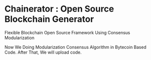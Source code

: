 # Chainerator : Open Source Blockchain Generator

Flexible Blockchain Open Source Framework
Using Consensus Modularization

Now We Doing Modularization Consensus Algorithm in Bytecoin Based Code.
After That, We will upload code. 
